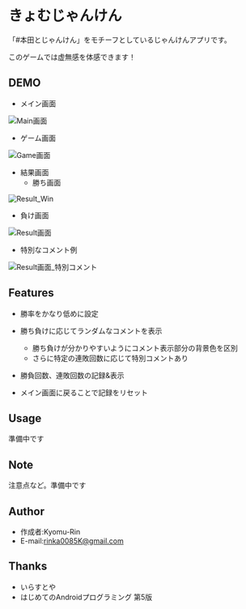 # きょむじゃんけん
 
「#本田とじゃんけん」をモチーフとしているじゃんけんアプリです。

このゲームでは虚無感を体感できます！
 
## DEMO
 
- メイン画面

![Main画面](https://user-images.githubusercontent.com/83486701/124602670-10a23200-dea4-11eb-8ed0-ec4503048df6.png)

- ゲーム画面

![Game画面](https://user-images.githubusercontent.com/83486701/124602654-0d0eab00-dea4-11eb-98a0-0af0a7857b06.png)


- 結果画面
   - 勝ち画面

![Result_Win](https://user-images.githubusercontent.com/83486701/124604231-b2764e80-dea5-11eb-985e-1f3c3498305f.png)

   - 負け画面

![Result画面](https://user-images.githubusercontent.com/83486701/124602678-126bf580-dea4-11eb-9eff-a28791890ae5.png)

- 特別なコメント例

![Result画面_特別コメント](https://user-images.githubusercontent.com/83486701/124602685-139d2280-dea4-11eb-9048-4433b9ba591d.png)

 
## Features

- 勝率をかなり低めに設定

- 勝ち負けに応じてランダムなコメントを表示

   - 勝ち負けが分かりやすいようにコメント表示部分の背景色を区別
   - さらに特定の連敗回数に応じて特別コメントあり
 
- 勝負回数、連敗回数の記録&表示

- メイン画面に戻ることで記録をリセット
 
 
## Usage
 
準備中です
 
## Note
 
注意点など。準備中です
 
## Author
 
* 作成者:Kyomu-Rin
* E-mail:rinka0085K@gmail.com
 
## Thanks

* いらすとや
* はじめてのAndroidプログラミング 第5版
